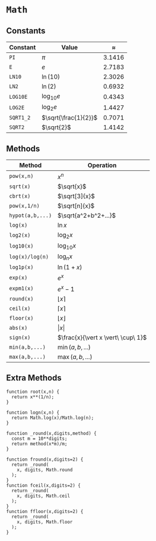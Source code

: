 # `Math`

## Constants

| Constant | Value | $\approx$ |
|--|--|--|
| `PI` | $\pi$ | 3.1416 |
| `E` | $e$ | 2.7183 |
| `LN10` | $\ln(10)$ | 2.3026 |
| `LN2` | $\ln(2)$ | 0.6932 |
| `LOG10E` | $\log_{10} e$ | 0.4343 |
| `LOG2E` | $\log_2 e$ | 1.4427 |
| `SQRT1_2` | $\sqrt{\frac{1}{2}}$ | 0.7071 |
| `SQRT2` | $\sqrt{2}$ | 1.4142 |

## Methods

| Method | Operation |
|--|--|
| `pow(x,n)` | $x^n$ |
| `sqrt(x)` | $\sqrt{x}$ |
| `cbrt(x)` | $\sqrt[3]{x}$ |
| `pow(x,1/n)` | $\sqrt[n]{x}$ |
| `hypot(a,b,...)` | $\sqrt{a^2+b^2+...}$ |
| `log(x)` | $\ln x$ |
| `log2(x)` | $\log_2 x$ |
| `log10(x)` | $\log_{10} x$ |
| `log(x)/log(n)` | $\log_n x$ |
| `log1p(x)` | $\ln(1+x)$ |
| `exp(x)` | $e^x$ |
| `expm1(x)` | $e^x - 1$ |
| `round(x)` | $\lfloor x \rceil$ |
| `ceil(x)` | $\lceil x \rceil$ |
| `floor(x)` | $\lfloor x \rfloor$ |
| `abs(x)` | $\vert x \vert$ |
| `sign(x)` | $\frac{x}{\vert x \vert\ \cup\ 1}$ |
| `min(a,b,...)` | $\min(a,b,...)$ |
| `max(a,b,...)` | $\max(a,b,...)$ |

## Extra Methods

```
function root(x,n) {
  return x**(1/n);
}
```

```
function logn(x,n) {
  return Math.log(x)/Math.log(n);
}
```

```
function _round(x,digits,method) {
  const m = 10**digits;
  return method(x*m)/m;
}

function fround(x,digits=2) {
  return _round(
    x, digits, Math.round
  );
}
function fceil(x,digits=2) {
  return _round(
    x, digits, Math.ceil
  );
}
function ffloor(x,digits=2) {
  return _round(
    x, digits, Math.floor
  );
}
```
